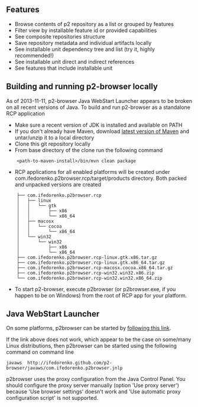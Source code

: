## Features

* Browse contents of p2 repository as a list or grouped by features
* Filter view by installable feature id or provided capabilities
* See composite repositories structure
* Save repository metadata and individual artifacts locally
* See installable unit dependency tree and list (try it, highly recommended!)
* See installable unit direct and indirect references
* See features that include installable unit

## Building and running p2-browser locally

As of 2013-11-11, p2-browser Java WebStart Launcher appears to be broken on all recent versions of Java. To build and 
run p2-browser as a standalone RCP application

* Make sure a recent version of JDK is installed and available on PATH
* If you don't already have Maven, download [latest version of Maven](http://maven.apache.org/download.cgi) and
  untar/unzip it to a local directory
* Clone this git repository locally
* From base directory of the clone run the following command

```
    <path-to-maven-install>/bin/mvn clean package
```

* RCP applications for all enabled platforms will be created under com.ifedorenko.p2browser.rcp/target/products directory.
  Both packed and unpacked versions are created

```
    ├── com.ifedorenko.p2browser.rcp
    │   ├── linux
    │   │   └── gtk
    │   │       ├── x86
    │   │       └── x86_64
    │   ├── macosx
    │   │   └── cocoa
    │   │       └── x86_64
    │   └── win32
    │       └── win32
    │           ├── x86
    │           └── x86_64
    ├── com.ifedorenko.p2browser.rcp-linux.gtk.x86.tar.gz
    ├── com.ifedorenko.p2browser.rcp-linux.gtk.x86_64.tar.gz
    ├── com.ifedorenko.p2browser.rcp-macosx.cocoa.x86_64.tar.gz
    ├── com.ifedorenko.p2browser.rcp-win32.win32.x86.zip
    └── com.ifedorenko.p2browser.rcp-win32.win32.x86_64.zip
```

* To start p2-browser, execute p2browser (or p2browser.exe, if you happen to be on Windows) from the root of RCP app
  for your platform.

## Java WebStart Launcher

On some platforms, p2browser can be started by [following this link](http://ifedorenko.github.com/p2-browser/javaws/com.ifedorenko.p2browser.jnlp).

If the link above does not work, which appear to be the case on some/many Linux distributions, then
p2browser can be started using the following command on command line

    javaws  http://ifedorenko.github.com/p2-browser/javaws/com.ifedorenko.p2browser.jnlp

p2browser uses the proxy configuration from the Java Control Panel. You should configure the 
proxy server manually (option 'Use proxy server') because 'Use browser settings' doesn't work and 
'Use automatic proxy configuration script' is not supported.
